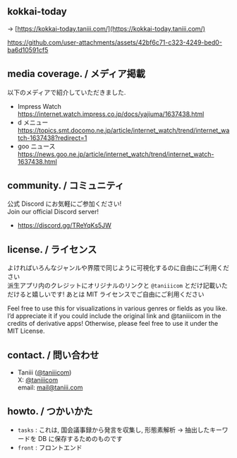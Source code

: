 ## kokkai-today

-> [https://kokkai-today.taniii.com/](https://kokkai-today.taniii.com/)

https://github.com/user-attachments/assets/42bf6c71-c323-4249-bed0-ba6d10591cf5

## media coverage. / メディア掲載

以下のメディアで紹介していただきました.

- Impress Watch
  https://internet.watch.impress.co.jp/docs/yajiuma/1637438.html
- d メニュー
  https://topics.smt.docomo.ne.jp/article/internet_watch/trend/internet_watch-1637438?redirect=1
- goo ニュース
  https://news.goo.ne.jp/article/internet_watch/trend/internet_watch-1637438.html

## community. / コミュニティ

公式 Discord にお気軽にご参加ください!  
Join our official Discord server!

- https://discord.gg/TReYqKs5JW

## license. / ライセンス

よければいろんなジャンルや界隈で同じように可視化するのに自由にご利用ください  
派生アプリ内のクレジットにオリジナルのリンクと `@taniiicom` とだけ記載いただけると嬉しいです!
あとは MIT ライセンスでご自由にご利用ください

Feel free to use this for visualizations in various genres or fields as you like.
I’d appreciate it if you could include the original link and @taniiicom in the credits of derivative apps!
Otherwise, please feel free to use it under the MIT License.

## contact. / 問い合わせ

- Taniii ([@taniiicom](https://github.com/taniiicom))  
  X: [@taniiicom](https://x.com/taniiicom)  
  email: mail@taniii.com

## howto. / つかいかた

- `tasks` : これは, 国会議事録から発言を収集し, 形態素解析 -> 抽出したキーワードを DB に保存するためのものです
- `front` : フロントエンド
